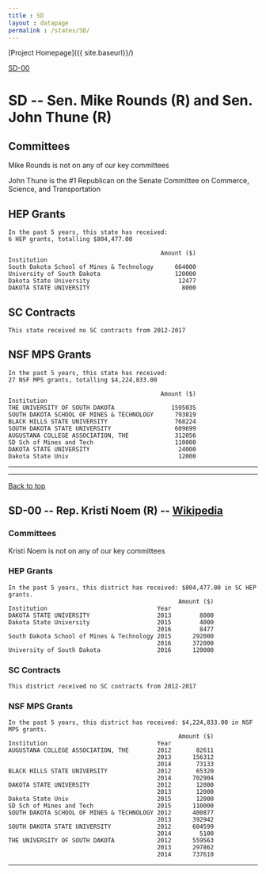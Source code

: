 ```yaml
---
title : SD
layout : datapage
permalink : /states/SD/
---
```

<a name="top"></a>
[Project Homepage]({{ site.baseurl}}/)


[SD-00](#SD-00)  

# SD -- Sen. Mike Rounds (R) and  Sen. John Thune (R)
## Committees
Mike Rounds is not on any of our key committees 

John Thune is the #1 Republican on the Senate Committee on Commerce, Science, and Transportation 

## HEP Grants
```
In the past 5 years, this state has received:
6 HEP grants, totalling $804,477.00
 
                                           Amount ($)
Institution                                          
South Dakota School of Mines & Technology      664000
University of South Dakota                     120000
Dakota State University                         12477
DAKOTA STATE UNIVERSITY                          8000
```
## SC Contracts
```
This state received no SC contracts from 2012-2017
```
## NSF MPS Grants
```
In the past 5 years, this state has received:
27 NSF MPS grants, totalling $4,224,833.00
 
                                           Amount ($)
Institution                                          
THE UNIVERSITY OF SOUTH DAKOTA                1595035
SOUTH DAKOTA SCHOOL OF MINES & TECHNOLOGY      793819
BLACK HILLS STATE UNIVERSITY                   768224
SOUTH DAKOTA STATE UNIVERSITY                  609699
AUGUSTANA COLLEGE ASSOCIATION, THE             312056
SD Sch of Mines and Tech                       110000
DAKOTA STATE UNIVERSITY                         24000
Dakota State Univ                               12000
```
---
---
<a name="SD-00"></a>
[Back to top](#top)
## SD-00 -- Rep. Kristi Noem (R) -- [Wikipedia](https://en.wikipedia.org/wiki/SD-00)
### Committees
Kristi Noem is not on any of our key committees 

### HEP Grants
```
In the past 5 years, this district has received: $804,477.00 in SC HEP grants.
                                                Amount ($)
Institution                               Year            
DAKOTA STATE UNIVERSITY                   2013        8000
Dakota State University                   2015        4000
                                          2016        8477
South Dakota School of Mines & Technology 2015      292000
                                          2016      372000
University of South Dakota                2016      120000
```
### SC Contracts
```
This district received no SC contracts from 2012-2017
```
### NSF MPS Grants
```
In the past 5 years, this district has received: $4,224,833.00 in NSF MPS grants.
                                                Amount ($)
Institution                               Year            
AUGUSTANA COLLEGE ASSOCIATION, THE        2012       82611
                                          2013      156312
                                          2014       73133
BLACK HILLS STATE UNIVERSITY              2012       65320
                                          2014      702904
DAKOTA STATE UNIVERSITY                   2012       12000
                                          2013       12000
Dakota State Univ                         2015       12000
SD Sch of Mines and Tech                  2015      110000
SOUTH DAKOTA SCHOOL OF MINES & TECHNOLOGY 2012      400877
                                          2013      392942
SOUTH DAKOTA STATE UNIVERSITY             2012      604599
                                          2014        5100
THE UNIVERSITY OF SOUTH DAKOTA            2012      559563
                                          2013      297862
                                          2014      737610
```
---
